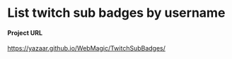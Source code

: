<h1>List twitch sub badges by username</h1>
<h4>Project URL</h4>
<a href="https://yazaar.github.io/WebMagic/TwitchSubBadges/">https://yazaar.github.io/WebMagic/TwitchSubBadges/</a><br><br>
